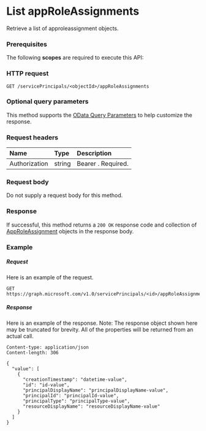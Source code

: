 # List appRoleAssignments

Retrieve a list of approleassignment objects.
### Prerequisites
The following **scopes** are required to execute this API: 
### HTTP request
<!-- { "blockType": "ignored" } -->
```http
GET /servicePrincipals/<objectId>/appRoleAssignments
```
### Optional query parameters
This method supports the [OData Query Parameters](http://graph.microsoft.io/docs/overview/query_parameters) to help customize the response.

### Request headers
| Name       | Type | Description|
|:-----------|:------|:----------|
| Authorization  | string  | Bearer <token>. Required. |

### Request body
Do not supply a request body for this method.
### Response
If successful, this method returns a `200 OK` response code and collection of [AppRoleAssignment](../resources/approleassignment.md) objects in the response body.
### Example
##### Request
Here is an example of the request.
<!-- {
  "blockType": "request",
  "name": "get_approleassignments"
}-->
```http
GET https://graph.microsoft.com/v1.0/servicePrincipals/<id>/appRoleAssignments
```
##### Response
Here is an example of the response. Note: The response object shown here may be truncated for brevity. All of the properties will be returned from an actual call.
<!-- {
  "blockType": "response",
  "truncated": true,
  "@odata.type": "microsoft.graph.approleassignment",
  "isCollection": true
} -->
```http
Content-type: application/json
Content-length: 306

{
  "value": [
    {
      "creationTimestamp": "datetime-value",
      "id": "id-value",
      "principalDisplayName": "principalDisplayName-value",
      "principalId": "principalId-value",
      "principalType": "principalType-value",
      "resourceDisplayName": "resourceDisplayName-value"
    }
  ]
}
```

<!-- uuid: 8fcb5dbc-d5aa-4681-8e31-b001d5168d79
2015-10-25 14:57:30 UTC -->
<!-- {
  "type": "#page.annotation",
  "description": "List appRoleAssignments",
  "keywords": "",
  "section": "documentation",
  "tocPath": ""
}-->